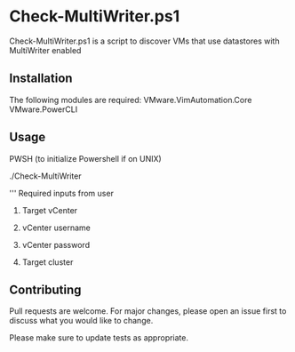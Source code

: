 # Check-MultiWriter.ps1

Check-MultiWriter.ps1 is a script to discover VMs that use datastores with MultiWriter enabled

## Installation

The following modules are required: 
    VMware.VimAutomation.Core 
    VMware.PowerCLI

## Usage

PWSH (to initialize Powershell if on UNIX)

./Check-MultiWriter

''' Required inputs from user

1. Target vCenter

2. vCenter username

3. vCenter password

4. Target cluster

## Contributing
Pull requests are welcome. For major changes, please open an issue first to discuss what you would like to change.

Please make sure to update tests as appropriate.
